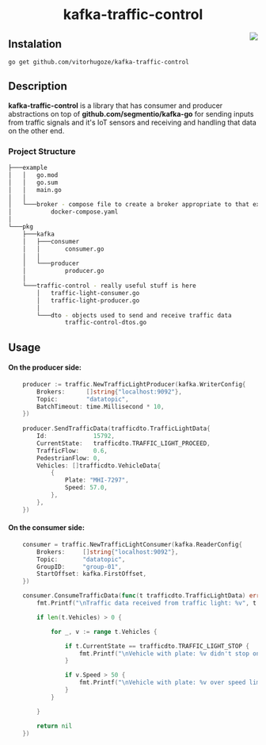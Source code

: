 <h1 align="center">kafka-traffic-control</h1>
<img src="https://img.shields.io/badge/go-%2300ADD8.svg?&style=for-the-badge&logo=go&logoColor=white"  align="right" position="absolute">


## Instalation

```
go get github.com/vitorhugoze/kafka-traffic-control
```

## Description

**kafka-traffic-control** is a library that has consumer and producer abstractions on top of **github.com/segmentio/kafka-go** for sending inputs from traffic signals and it's IoT sensors and receiving and handling that data on the other end.

### Project Structure

```bash
├───example
│   │   go.mod
│   │   go.sum
│   │   main.go
│   │
│   └───broker - compose file to create a broker appropriate to that example
│           docker-compose.yaml 
│
└───pkg
    ├───kafka
    │   ├───consumer
    │   │       consumer.go
    │   │
    │   └───producer
    │           producer.go
    │
    └───traffic-control - really useful stuff is here
        │   traffic-light-consumer.go
        │   traffic-light-producer.go
        │
        └───dto - objects used to send and receive traffic data
                traffic-control-dtos.go
```

## Usage

#### On the producer side:

```go
	producer := traffic.NewTrafficLightProducer(kafka.WriterConfig{
		Brokers:      []string{"localhost:9092"},
		Topic:        "datatopic",
		BatchTimeout: time.Millisecond * 10,
	})
	
	producer.SendTrafficData(trafficdto.TrafficLightData{
		Id:             15792,
		CurrentState:   trafficdto.TRAFFIC_LIGHT_PROCEED,
		TrafficFlow:    0.6,
		PedestrianFlow: 0,
		Vehicles: []trafficdto.VehicleData{
			{
				Plate: "MHI-7297",
				Speed: 57.0,
			},
		},
	})
```

#### On the consumer side:

```go
	consumer = traffic.NewTrafficLightConsumer(kafka.ReaderConfig{
		Brokers:     []string{"localhost:9092"},
		Topic:       "datatopic",
		GroupID:     "group-01",
		StartOffset: kafka.FirstOffset,
	})

	consumer.ConsumeTrafficData(func(t trafficdto.TrafficLightData) error {
		fmt.Printf("\nTraffic data received from traffic light: %v", t.Id)

		if len(t.Vehicles) > 0 {

			for _, v := range t.Vehicles {

				if t.CurrentState == trafficdto.TRAFFIC_LIGHT_STOP {
					fmt.Printf("\nVehicle with plate: %v didn't stop on red light!", v.Plate)
				}

				if v.Speed > 50 {
					fmt.Printf("\nVehicle with plate: %v over speed limit!", v.Plate)
				}
			}

		}

		return nil
	})
```
